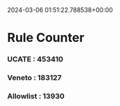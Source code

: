 2024-03-06 01:51:22.788538+00:00
# Rule Counter 
 ### UCATE : 453410

 ### Veneto : 183127

 ### Allowlist : 13930